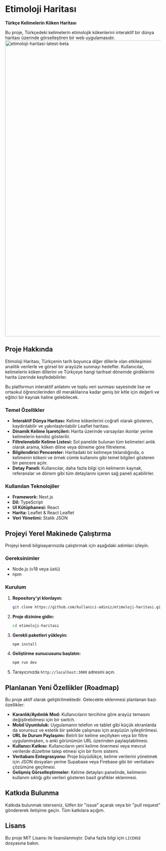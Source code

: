 
# Etimoloji Haritası

**Türkçe Kelimelerin Köken Haritası**

Bu proje, Türkçedeki kelimelerin etimolojik kökenlerini interaktif bir dünya haritası üzerinde görselleştiren bir web uygulamasıdır.
<img width="1920" height="957" alt="etimoloji-haritasi-latest-beta" src="https://github.com/user-attachments/assets/60f5e9c3-493c-4f90-ba12-8c71889fc49f" />

## Proje Hakkında

Etimoloji Haritası, Türkçenin tarih boyunca diğer dillerle olan etkileşimini analitik verilerle ve görsel bir arayüzle sunmayı hedefler. Kullanıcılar, kelimelerin köken dillerini ve Türkçeye hangi tarihsel dönemde girdiklerini harita üzerinde keşfedebilirler.

Bu platformun interaktif anlatımı ve toplu veri sunması sayesinde lise ve ortaokul öğrencilerinden dil meraklılarına kadar geniş bir kitle için değerli ve eğitici bir kaynak haline gelebilecek.

### Temel Özellikler

*   **İnteraktif Dünya Haritası:** Kelime kökenlerini coğrafi olarak gösteren, kaydırılabilir ve yakınlaştırılabilir Leaflet haritası.
*   **Dinamik Kelime İşaretçileri:** Harita üzerinde varsayılan ikonlar yerine kelimelerin kendisi gösterilir.
*   **Filtrelenebilir Kelime Listesi:** Sol panelde bulunan tüm kelimeleri anlık olarak arama, köken diline veya döneme göre filtreleme.
*   **Bilgilendirici Pencereler:** Haritadaki bir kelimeye tıklandığında, o kelimenin kökeni ve örnek cümle kullanımı gibi temel bilgileri gösteren bir pencere açılır.
*   **Detay Paneli:** Kullanıcılar, daha fazla bilgi için kelimenin kaynak, referanslar ve dönem gibi tüm detaylarını içeren sağ paneli açabilirler.

### Kullanılan Teknolojiler

*   **Framework:** Next.js
*   **Dil:** TypeScript
*   **UI Kütüphanesi:** React
*   **Harita:** Leaflet & React Leaflet
*   **Veri Yönetimi:** Statik JSON

## Projeyi Yerel Makinede Çalıştırma

Projeyi kendi bilgisayarınızda çalıştırmak için aşağıdaki adımları izleyin.

### Gereksinimler

*   Node.js (v18 veya üstü)
*   npm

### Kurulum

1.  **Repository'yi klonlayın:**
    ```bash
    git clone https://github.com/kullanici-adiniz/etimoloji-haritasi.git
    ```

2.  **Proje dizinine gidin:**
    ```bash
    cd etimoloji-haritasi
    ```

3.  **Gerekli paketleri yükleyin:**
    ```bash
    npm install
    ```

4.  **Geliştirme sunucusunu başlatın:**
    ```bash
    npm run dev
    ```

5.  Tarayıcınızda `http://localhost:3000` adresini açın.

## Planlanan Yeni Özellikler (Roadmap)

Bu proje aktif olarak geliştirilmektedir. Gelecekte eklenmesi planlanan bazı özellikler:

*   **Karanlık/Aydınlık Mod:** Kullanıcıların tercihine göre arayüz temasını değiştirebilmesi için bir switch.
*   **Mobil Uyumluluk:** Uygulamanın telefon ve tablet gibi küçük ekranlarda da sorunsuz ve estetik bir şekilde çalışması için arayüzün iyileştirilmesi.
*   **URL ile Durum Paylaşımı:** Belirli bir kelime seçiliyken veya bir filtre uygulanmışken, o anki görünümün URL üzerinden paylaşılabilmesi.
*   **Kullanıcı Katkısı:** Kullanıcıların yeni kelime önermesi veya mevcut verilerde düzeltme talep etmesi için bir form sistemi.
*   **Veritabanı Entegrasyonu:** Proje büyüdükçe, kelime verilerini yönetmek için JSON dosyaları yerine Supabase veya Firebase gibi bir veritabanı çözümüne geçilmesi.
*   **Gelişmiş Görselleştirmeler:** Kelime detayları panelinde, kelimenin kullanım sıklığı gibi verileri gösteren basit grafikler eklenmesi.

## Katkıda Bulunma

Katkıda bulunmak isterseniz, lütfen bir "issue" açarak veya bir "pull request" göndererek iletişime geçin. Tüm katkılara açığım.

## Lisans

Bu proje MIT Lisansı ile lisanslanmıştır. Daha fazla bilgi için `LICENSE` dosyasına bakın.
